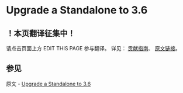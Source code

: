 # Upgrade a Standalone to 3.6

## ！本页翻译征集中！

请点击页面上方 EDIT THIS PAGE 参与翻译。
详见：
[贡献指南]( https://github.com/JinMuInfo/MongoDB-Manual-zh/blob/master/CONTRIBUTING.md )、
[原文链接](  https://docs.mongodb.com/manual/release-notes/3.6-upgrade-standalone/  )。

## 参见

原文 - [Upgrade a Standalone to 3.6]( https://docs.mongodb.com/manual/release-notes/3.6-upgrade-standalone/ )

